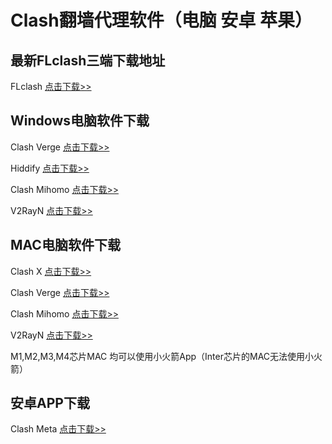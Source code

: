 # Clash翻墙代理软件（电脑 安卓 苹果）

## 最新FLclash三端下载地址
FLclash [点击下载>>](https://github.com/chen08209/FlClash/releases/tag/v0.8.70)

## Windows电脑软件下载
Clash Verge [点击下载>>](https://github.com/clash-verge-rev/clash-verge-rev/releases/latest)

Hiddify [点击下载>>](https://github.com/hiddify/hiddify-app/releases)

Clash Mihomo [点击下载>>](https://github.com/xishang0128/mihomo-party)

V2RayN [点击下载>>](https://github.com/2dust/v2rayN)

## MAC电脑软件下载
Clash X [点击下载>>](https://github.com/uyez/rj/releases/download/ClashX/ClashX.dmg)

Clash Verge [点击下载>>](https://github.com/clash-verge-rev/clash-verge-rev/releases/latest)

Clash Mihomo [点击下载>>](https://github.com/xishang0128/mihomo-party)

V2RayN [点击下载>>](https://github.com/2dust/v2rayN)

M1,M2,M3,M4芯片MAC 均可以使用小火箭App（Inter芯片的MAC无法使用小火箭）

## 安卓APP下载
Clash Meta [点击下载>>](https://github.com/MetaCubeX/ClashMetaForAndroid/releases/latest)




